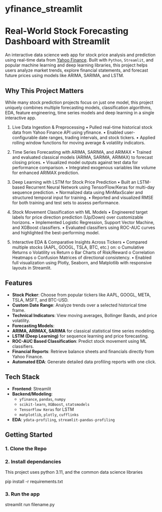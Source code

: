 # yfinance_streamlit
#  Real-World Stock Forecasting Dashboard with Streamlit

An interactive data science web app for stock price analysis and prediction using real-time data from [Yahoo Finance](https://finance.yahoo.com/). Built with `Python`, `Streamlit`, and popular machine learning and deep learning libraries, this project helps users analyze market trends, explore financial statements, and forecast future prices using models like ARIMA, SARIMA, and LSTM.

## Why This Project Matters

While many stock prediction projects focus on just one model, this project uniquely combines multiple forecasting models, classification algorithms, EDA, feature engineering, time series models and deep learning in a single interactive app.

 
 1. Live Data Ingestion & Preprocessing
•	Pulled real-time historical stock data from Yahoo Finance API using yfinance.
•	Enabled user-configurable date ranges, trading intervals, and stock tickers.
•	Applied rolling window functions for moving average & volatility indicators.

 2. Time Series Forecasting with ARIMA, SARIMA, and ARIMAX
•	Trained and evaluated classical models (ARIMA, SARIMA, ARIMAX) to forecast closing prices.
•	Visualized model outputs against test data for performance comparison.
•	Integrated exogenous variables like volume for enhanced ARIMAX prediction.

 3. Deep Learning with LSTM for Stock Price Prediction
•	Built an LSTM-based Recurrent Neural Network using TensorFlow/Keras for multi-day sequence prediction.
•	Normalized data using MinMaxScaler and structured temporal input for training.
•	Reported and visualized RMSE for both training and test sets to assess performance.

4. Stock Movement Classification with ML Models
•	Engineered target labels for price direction prediction (Up/Down) over customizable horizons.
•	Implemented Logistic Regression, Support Vector Machine, and XGBoost classifiers.
•	Evaluated classifiers using ROC-AUC curves and highlighted the best-performing model.

 5. Interactive EDA & Comparative Insights Across Tickers
•	Compared multiple stocks (AAPL, GOOGL, TSLA, BTC, etc.) on:
o	Cumulative Returns
o	Volatility vs Return
o	Bar Charts of Risk/Reward
o	Correlation Heatmaps
o	Confusion Matrices of directional consistency.
•	Enabled full visualization using Plotly, Seaborn, and Matplotlib with responsive layouts in Streamlit.


## Features

- **Stock Picker**: Choose from popular tickers like AAPL, GOOGL, META, TSLA, MSFT, and BTC-USD.
- **Custom Date Range**: Analyze trends over a selected historical time frame.
- **Technical Indicators**: View moving averages, Bollinger Bands, and price volatility.
-  **Forecasting Models**:
  - **ARIMA, ARIMAX, SARIMA** for classical statistical time series modeling.
  - **LSTM (Deep Learning)** for sequence learning and price forecasting.
- **ROC-AUC Based Classification**: Predict stock movement using ML classifiers.
- **Financial Reports**: Retrieve balance sheets and financials directly from Yahoo Finance.
-  **Automated EDA**: Generate detailed data profiling reports with one click.

##  Tech Stack

- **Frontend**: Streamlit
- **Backend/Modeling**:
  - `yfinance`, `pandas`, `numpy`
  - `scikit-learn`, `XGBoost`, `statsmodels`
  - `TensorFlow Keras` for LSTM
  - `matplotlib`, `plotly`, `cufflinks`
- **EDA**: `ydata-profiling`, `streamlit-pandas-profiling`

## Getting Started

### 1. Clone the Repo

### 2. Install dependancies
This project uses python 3.11, and the common data science libraries

pip install -r requirements.txt

### 3. Run the app
streamlit run filename.py
